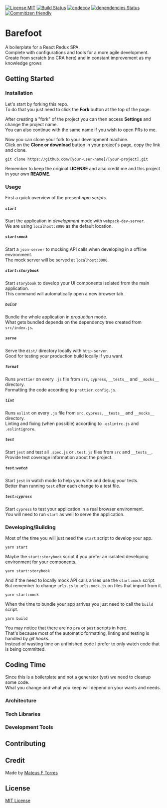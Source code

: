 [![License MIT](https://img.shields.io/github/license/mashape/apistatus.svg)](https://github.com/mateus-f-torres/barefoot/blob/master/LICENSE)
[![Build Status](https://travis-ci.com/mateus-f-torres/barefoot.svg?branch=master)](https://travis-ci.com/mateus-f-torres/barefoot)
[![codecov](https://codecov.io/gh/mateus-f-torres/barefoot/branch/master/graph/badge.svg)](https://codecov.io/gh/mateus-f-torres/barefoot)
[![dependencies Status](https://david-dm.org/mateus-f-torres/barefoot/status.svg)](https://david-dm.org/mateus-f-torres/barefoot)
[![Commitizen friendly](https://img.shields.io/badge/commitizen-friendly-brightgreen.svg)](http://commitizen.github.io/cz-cli/)

# Barefoot
A boilerplate for a React Redux SPA.  
Complete with configurations and tools for a more agile development.  
Create from scratch (no CRA here) and in constant improvement as my knowledge grows

## Getting Started

### Installation

Let's start by forking this repo.  
To do that you just need to click the **Fork** button at the top of the page.  

After creating a "fork" of the project you can then access **Settings** and change the project name.  
You can also continue with the same name if you wish to open PRs to me.

Now you can clone your fork to your development machine.  
Click on the **Clone or download** button in your project's page, copy the link and clone.  
```
git clone https://github.com/[your-user-name]/[your-project].git
```

Remember to keep the original **LICENSE** and also credit me and this project in your own **README**.  

### Usage

First a quick overview of the present _npm scripts_.

##### `start`
Start the application in _development_ mode with `webpack-dev-server`.  
We are using `localhost:8080` as the default location.  

##### `start:mock`
Start a `json-server` to mocking API calls when developing in a offline environment.  
The mock server will be served at `localhost:3000`.  

##### `start:storybook`
Start `storybook` to develop your UI components isolated from the main application.  
This command will automatically open a new browser tab.  

##### `build`
Bundle the whole application in _production_ mode.  
What gets bundled depends on the dependency tree created from `src/index.js`.  

##### `serve`
Serve the `dist/` directory locally with `http-server`.  
Good for testing your production build locally if you want.    

##### `format`
Runs `prettier` on every `.js` file from `src`, `cypress`, `__tests__` and `__mocks__` directory.  
Formatting the code according to `prettier.config.js`.  

##### `lint`
Runs `eslint` on every `.js` file from `src`, `cypress`, `__tests__` and `__mocks__` directory.  
Linting and fixing (when possible) according to `.eslintrc.js` and `.eslintignore`.  

##### `test`
Start `jest` and test all `.spec.js` or `.test.js` files from `src` and `__tests__`.  
Provide test coverage information about the project.  

##### `test:watch`
Start `jest` in watch mode to help you write and debug your tests.  
Better than running `test` after each change to a test file.  

##### `test:cypress`
Start `cypress` to test your application in a real browser environment.  
You will need to run `start` as well to serve the application.

### Developing/Building

Most of the time you will just need the `start` script to develop your app.  
```
yarn start
```

Maybe the `start:storybook` script if you prefer an isolated developing environment for your components.  
```
yarn start:storybook
```

And if the need to locally mock API calls arises use the `start:mock` script.  
But remember to change `urls.js` to `urls.mock.js` on files that import from it.  
```
yarn start:mock
```

When the time to bundle your app arrives you just need to call the `build` script.  
```
yarn build
```

You may notice that there are no `pre` or `post` scripts in here.  
That's because most of the automatic formatting, linting and testing is handled by _git hooks_.  
Instead of wasting time on unfinished code I prefer to only watch code that is being committed.  

## Coding Time

Since this is a boilerplate and not a generator (yet) we need to cleanup some code.  
What you change and what you keep will depend on your wants and needs.  

### Architecture

### Tech Libraries

### Development Tools

## Contributing

## Credit

Made by [Mateus F Torres](https://github.com/mateus-f-torres)    

## License

[MIT License](./LICENSE)
